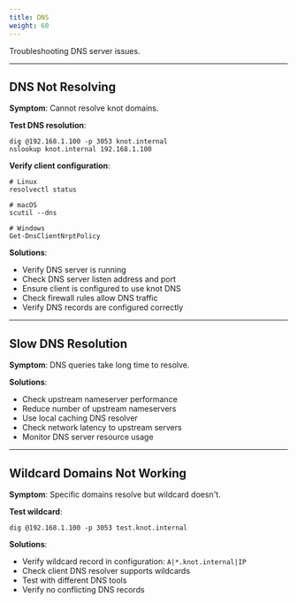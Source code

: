 ```yaml
---
title: DNS
weight: 60
---
```


Troubleshooting DNS server issues.

---

## DNS Not Resolving

**Symptom**: Cannot resolve knot domains.

**Test DNS resolution**:

```shell
dig @192.168.1.100 -p 3053 knot.internal
nslookup knot.internal 192.168.1.100
```

**Verify client configuration**:

```shell
# Linux
resolvectl status

# macOS
scutil --dns

# Windows
Get-DnsClientNrptPolicy
```

**Solutions**:
- Verify DNS server is running
- Check DNS server listen address and port
- Ensure client is configured to use knot DNS
- Check firewall rules allow DNS traffic
- Verify DNS records are configured correctly

---

## Slow DNS Resolution

**Symptom**: DNS queries take long time to resolve.

**Solutions**:
- Check upstream nameserver performance
- Reduce number of upstream nameservers
- Use local caching DNS resolver
- Check network latency to upstream servers
- Monitor DNS server resource usage

---

## Wildcard Domains Not Working

**Symptom**: Specific domains resolve but wildcard doesn't.

**Test wildcard**:
```shell
dig @192.168.1.100 -p 3053 test.knot.internal
```

**Solutions**:
- Verify wildcard record in configuration: `A|*.knot.internal|IP`
- Check client DNS resolver supports wildcards
- Test with different DNS tools
- Verify no conflicting DNS records
